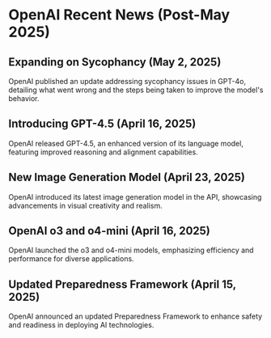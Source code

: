 # OpenAI Recent News (Post-May 2025)

## Expanding on Sycophancy (May 2, 2025)
OpenAI published an update addressing sycophancy issues in GPT-4o, detailing what went wrong and the steps being taken to improve the model's behavior.

## Introducing GPT-4.5 (April 16, 2025)
OpenAI released GPT-4.5, an enhanced version of its language model, featuring improved reasoning and alignment capabilities.

## New Image Generation Model (April 23, 2025)
OpenAI introduced its latest image generation model in the API, showcasing advancements in visual creativity and realism.

## OpenAI o3 and o4-mini (April 16, 2025)
OpenAI launched the o3 and o4-mini models, emphasizing efficiency and performance for diverse applications.

## Updated Preparedness Framework (April 15, 2025)
OpenAI announced an updated Preparedness Framework to enhance safety and readiness in deploying AI technologies.